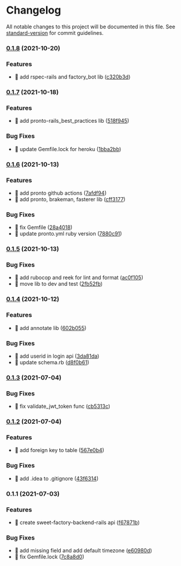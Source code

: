 # Changelog

All notable changes to this project will be documented in this file. See [standard-version](https://github.com/conventional-changelog/standard-version) for commit guidelines.

### [0.1.8](https://github.com/yeukfei02/sweet-factory-backend-rails/compare/v0.1.7...v0.1.8) (2021-10-20)


### Features

* 🎸 add rspec-rails and factory_bot lib ([c320b3d](https://github.com/yeukfei02/sweet-factory-backend-rails/commit/c320b3d56e39a5df2e8165ade17497d9ab695e5f))

### [0.1.7](https://github.com/yeukfei02/sweet-factory-backend-rails/compare/v0.1.6...v0.1.7) (2021-10-18)


### Features

* 🎸 add pronto-rails_best_practices lib ([518f945](https://github.com/yeukfei02/sweet-factory-backend-rails/commit/518f945d9a174d96816a76db3dddca2318842c12))


### Bug Fixes

* 🐛 update Gemfile.lock for heroku ([1bba2bb](https://github.com/yeukfei02/sweet-factory-backend-rails/commit/1bba2bb607fdc684a52c5cf53b8e4fb8d169575d))

### [0.1.6](https://github.com/yeukfei02/sweet-factory-backend-rails/compare/v0.1.5...v0.1.6) (2021-10-13)


### Features

* 🎸 add pronto github actions ([7afdf94](https://github.com/yeukfei02/sweet-factory-backend-rails/commit/7afdf94c70cb2bfc98c851c129bafa1049c27c39))
* 🎸 add pronto, brakeman, fasterer lib ([cff3177](https://github.com/yeukfei02/sweet-factory-backend-rails/commit/cff31778a9787f74ceb77e8f95c7ec68ae602022))


### Bug Fixes

* 🐛 fix Gemfile ([28a4018](https://github.com/yeukfei02/sweet-factory-backend-rails/commit/28a40181234b5e94f8dc281ee8599faa63052be4))
* 🐛 update pronto.yml ruby version ([7880c91](https://github.com/yeukfei02/sweet-factory-backend-rails/commit/7880c919929a678443c1c0f12e76ae41eefe28c1))

### [0.1.5](https://github.com/yeukfei02/sweet-factory-backend-rails/compare/v0.1.4...v0.1.5) (2021-10-13)


### Bug Fixes

* 🐛 add rubocop and reek for lint and format ([ac0f105](https://github.com/yeukfei02/sweet-factory-backend-rails/commit/ac0f10529cfdd6ce787f5cbd78012bb88d523497))
* 🐛 move lib to dev and test ([2fb52fb](https://github.com/yeukfei02/sweet-factory-backend-rails/commit/2fb52fb5c3a8f56492ccffc86a58dca9fc3dfacb))

### [0.1.4](https://github.com/yeukfei02/sweet-factory-backend-rails/compare/v0.1.3...v0.1.4) (2021-10-12)


### Features

* 🎸 add annotate lib ([602b055](https://github.com/yeukfei02/sweet-factory-backend-rails/commit/602b0559941fd1cc218103f4106bf849080faf83))


### Bug Fixes

* 🐛 add userid in login api ([3da81da](https://github.com/yeukfei02/sweet-factory-backend-rails/commit/3da81da50eb9281dcde877fd333d673e0cb32d49))
* 🐛 update schema.rb ([d8f0b61](https://github.com/yeukfei02/sweet-factory-backend-rails/commit/d8f0b61323c3c51cbf19d7740f1b60a4eb3d8885))

### [0.1.3](https://github.com/yeukfei02/sweet-factory-backend-rails/compare/v0.1.2...v0.1.3) (2021-07-04)


### Bug Fixes

* 🐛 fix validate_jwt_token func ([cb5313c](https://github.com/yeukfei02/sweet-factory-backend-rails/commit/cb5313cd966e26b84706558504e03addf471850d))

### [0.1.2](https://github.com/yeukfei02/sweet-factory-backend-rails/compare/v0.1.1...v0.1.2) (2021-07-04)


### Features

* 🎸 add foreign key to table ([567e0b4](https://github.com/yeukfei02/sweet-factory-backend-rails/commit/567e0b4cb76d23cb856bc1d2a977ee973506d44b))


### Bug Fixes

* 🐛 add .idea to .gitignore ([43f6314](https://github.com/yeukfei02/sweet-factory-backend-rails/commit/43f63148199ae42d6663779d54ac795b7bef3c18))

### 0.1.1 (2021-07-03)


### Features

* 🎸 create sweet-factory-backend-rails api ([f67871b](https://github.com/yeukfei02/sweet-factory-backend-rails/commit/f67871bd9434d5f6947d3893fb2589b962394bd9))


### Bug Fixes

* 🐛 add missing field and add default timezone ([e60980d](https://github.com/yeukfei02/sweet-factory-backend-rails/commit/e60980d3ec2b72efc723f681a632dc41e99c8469))
* 🐛 fix Gemfile.lock ([7c8a8d0](https://github.com/yeukfei02/sweet-factory-backend-rails/commit/7c8a8d0cd8d0862ff7abb7dbec4082ce1fb9fc65))
